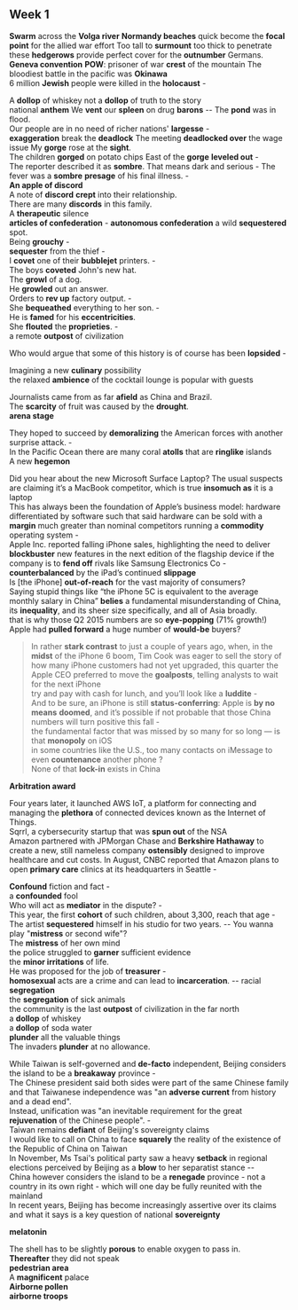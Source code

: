 ## Week 1 

**Swarm** across the **Volga river** 
**Normandy beaches** quick become the **focal point** for the allied war effort 
Too tall to **surmount** too thick to penetrate these **hedgerows** provide perfect cover for the **outnumber** Germans.  
**Geneva convention** 
**POW**: prisoner of war
**crest** of the mountain 
The bloodiest battle in the pacific was **Okinawa**  
6 million **Jewish** people were killed in the **holocaust** -   

A **dollop** of whiskey 
not a **dollop** of truth to the story  
national **anthem** 
We **vent** our **spleen** on drug **barons** -- 
The **pond** was in flood.  
Our people are in no need of richer nations' **largesse** -  
**exaggeration**
break the **deadlock**
The meeting **deadlocked over** the wage issue
My **gorge** rose at the **sight**.  
The children **gorged** on potato chips 
East of the **gorge** **leveled out** -  
The reporter described it as **sombre**. That means dark and serious - 
The fever was a **sombre** **presage** of his final illness. -  
**An apple of discord**  
A note of **discord** **crept** into their relationship.  
There are many **discords** in this family.  
A **therapeutic** silence  
**articles of confederation** - 
**autonomous confederation**
a wild **sequestered** spot.  
Being **grouchy** -  
**sequester** from the thief -  
I **covet** one of their **bubblejet** printers. -    
The boys **coveted** John's new hat.  
The **growl** of a dog.  
He **growled** out an answer.  
Orders to **rev up** factory output. -    
She **bequeathed** everything to her son. -   
He is **famed** for his **eccentricities**.  
She **flouted** the **proprieties**. -  
a remote **outpost** of civilization  

Who would argue that some of this history is of course has been **lopsided** -  
  
Imagining a new **culinary** possibility  
the relaxed **ambience** of the cocktail lounge is popular with guests  
  
Journalists came from as far **afield** as China and Brazil.  
The **scarcity** of fruit was caused by the **drought**.  
**arena stage**  
  
  
  
They hoped to succeed by **demoralizing** the American forces with another surprise attack. -  
In the Pacific Ocean there are many coral **atolls** that are **ringlike** islands  
A new **hegemon**  
  
Did you hear about the new Microsoft Surface Laptop? The usual suspects are claiming it’s a MacBook competitor, which is true **insomuch as** it is a laptop  
This has always been the foundation of Apple’s business model: hardware differentiated by software such that said hardware can be sold with a **margin** much greater than nominal competitors running a **commodity** operating system -  
Apple Inc. reported falling iPhone sales, highlighting the need to deliver **blockbuster** new features in the next edition of the flagship device if the company is to **fend off** rivals like Samsung Electronics Co -  
**counterbalanced** by the iPad’s continued **slippage**  
Is [the iPhone] **out-of-reach** for the vast majority of consumers?  
Saying stupid things like “the iPhone 5C is equivalent to the average monthly salary in China” **belies** a fundamental misunderstanding of China, its **inequality**, and its sheer size specifically, and all of Asia broadly.  
that is why those Q2 2015 numbers are so **eye-popping** (71% growth!)  
Apple had **pulled forward** a huge number of **would-be** buyers?  
> In rather **stark contrast** to just a couple of years ago, when, in the **midst** of the iPhone 6 boom, Tim Cook was eager to sell the story of how many iPhone customers had not yet upgraded, this quarter the Apple CEO preferred to move the **goalposts**, telling analysts to wait for the next iPhone  
try and pay with cash for lunch, and you’ll look like a **luddite** -  
And to be sure, an iPhone is still **status-conferring**: Apple is **by no means** **doomed**, and it’s possible if not probable that those China numbers will turn positive this fall -  
the fundamental factor that was missed by so many for so long — is that **monopoly** on iOS  
in some countries like the U.S., too many contacts on iMessage to even **countenance** another phone ?  
None of that **lock-in** exists in China  
  
  
**Arbitration award**  
  
Four years later, it launched AWS IoT, a platform for connecting and managing the **plethora** of connected devices known as the Internet of Things.  
Sqrrl, a cybersecurity startup that was **spun out** of the NSA  
Amazon partnered with JPMorgan Chase and **Berkshire Hathaway** to create a new, still nameless company **ostensibly** designed to improve healthcare and cut costs. In August, CNBC reported that Amazon plans to open **primary care** clinics at its headquarters in Seattle -  
  
  
**Confound** fiction and fact -  
a **confounded** fool  
Who will act as **mediator** in the dispute?  -  
This year, the first **cohort** of such children, about 3,300, reach that age -  
The artist **sequestered** himself in his studio for two years. -- 
You wanna play "**mistress** or second wife"?  
The **mistress** of her own mind  
the police struggled to **garner** sufficient evidence  
the **minor irritations** of life.  
He was proposed for the job of **treasurer** -  
**homosexual** acts are a crime and can lead to **incarceration**. -- 
racial **segregation**  
the **segregation** of sick animals  
the community is the last **outpost** of civilization in the far north  
a **dollop** of whiskey  
a **dollop** of soda water  
**plunder** all the valuable things  
The invaders **plunder** at no allowance.  
  
  
  
While Taiwan is self-governed and **de-facto** independent, Beijing considers the island to be a **breakaway** province -  
The Chinese president said both sides were part of the same Chinese family and that Taiwanese independence was "an **adverse current** from history and a dead end".  
Instead, unification was "an inevitable requirement for the great **rejuvenation** of the Chinese people". -  
Taiwan remains **defiant** of Beijing's sovereignty claims  
I would like to call on China to face **squarely** the reality of the existence of the Republic of China on Taiwan  
In November, Ms Tsai's political party saw a heavy **setback** in regional elections perceived by Beijing as a **blow** to her separatist stance --  
China however considers the island to be a **renegade** province - not a country in its own right - which will one day be fully reunited with the mainland  
In recent years, Beijing has become increasingly assertive over its claims and what it says is a key question of national **sovereignty**  
   
**melatonin**  
   
The shell has to be slightly **porous** to enable oxygen to pass in.  
**Thereafter** they did not speak  
**pedestrian area**  
A **magnificent** palace  
**Airborne pollen**  
**airborne troops**  
   
  
  
  
  
